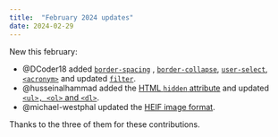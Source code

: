 ```yaml
---
title:  "February 2024 updates"
date: 2024-02-29
---
```


New this february:

* @DCoder18 added [`border-spacing`](/features/css-border-spacing/) , [`border-collapse`](/features/css-border-collapse/), [`user-select`](/features/css-user-select/), [`<acronym>`](/features/html-acronym/) and updated [`filter`](/features/css-filter/). 
* @husseinalhammad added the [HTML `hidden` attribute](/features/html-hidden/) and updated [`<ul>, <ol>` and `<dl>`](/features/html-lists/).
* @michael-westphal updated the [HEIF image format](/features/image-heif/).

Thanks to the three of them for these contributions.
